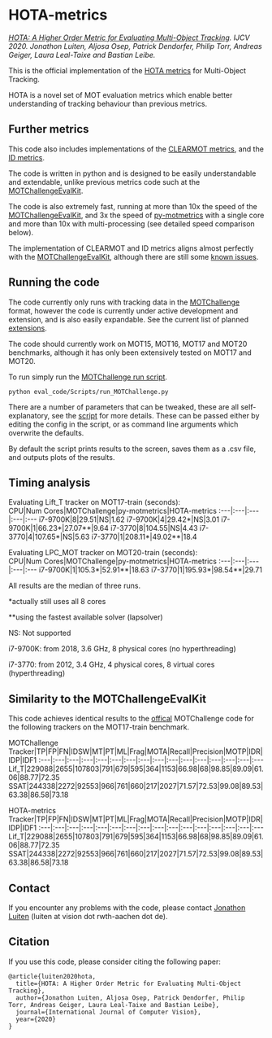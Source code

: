 
# HOTA-metrics
*[HOTA: A Higher Order Metric for Evaluating Multi-Object Tracking](https://arxiv.org/pdf/2009.07736.pdf). IJCV 2020. Jonathon Luiten, Aljosa Osep, Patrick Dendorfer, Philip Torr, Andreas Geiger, Laura Leal-Taixe and Bastian Leibe.*

This is the official implementation of the [HOTA metrics](https://arxiv.org/pdf/2009.07736.pdf) for Multi-Object Tracking.

HOTA is a novel set of MOT evaluation metrics which enable better understanding of tracking behaviour than previous metrics.

## Further metrics

This code also includes implementations of the [CLEARMOT metrics](https://link.springer.com/article/10.1155/2008/246309), and the [ID metrics](https://arxiv.org/pdf/1609.01775.pdf).

The code is written in python and is designed to be easily understandable and extendable, unlike previous metrics code such at the [MOTChallengeEvalKit](https://github.com/dendorferpatrick/MOTChallengeEvalKit).

The code is also extremely fast, running at more than 10x the speed of the [MOTChallengeEvalKit](https://github.com/dendorferpatrick/MOTChallengeEvalKit), and 3x the speed of [py-motmetrics](https://github.com/cheind/py-motmetrics) with a single core and more than 10x with multi-processing (see detailed speed comparison below).

The implementation of CLEARMOT and ID metrics aligns almost perfectly with the [MOTChallengeEvalKit](https://github.com/dendorferpatrick/MOTChallengeEvalKit), although there are still some [known issues](known_issues.md).

## Running the code

The code currently only runs with tracking data in the [MOTChallenge](https://motchallenge.net/) format, however the code is currently under active development and extension,
and is also easily expandable. See the current list of planned [extensions](todo.md).

The code should currently work on MOT15, MOT16, MOT17 and MOT20 benchmarks, although it has only been extensively tested on MOT17 and MOT20.

To run simply run the [MOTChallenge run script](eval_code/Scripts/run_MOTChallenge.py).

```
python eval_code/Scripts/run_MOTChallenge.py
```

There are a number of parameters that can be tweaked, these are all self-explanatory, see the [script](eval_code/Scripts/run_MOTChallenge.py) for more details.
These can be passed either by editing the config in the script, or as command line arguments which overwrite the defaults.

By default the script prints results to the screen, saves them as a .csv file, and outputs plots of the results.

## Timing analysis

Evaluating Lift_T tracker on MOT17-train (seconds):			
CPU|Num Cores|MOTChallenge|py-motmetrics|HOTA-metrics
:---|:---|:---|:---|:---
i7-9700K|8|29.51|NS|1.62
i7-9700K|4|29.42*|NS|3.01
i7-9700K|1|66.23*|27.07**|9.64
i7-3770|8|104.55|NS|4.43
i7-3770|4|107.65*|NS|5.63
i7-3770|1|208.11*|49.02**|18.4
				
Evaluating LPC_MOT tracker on MOT20-train (seconds):	
CPU|Num Cores|MOTChallenge|py-motmetrics|HOTA-metrics
:---|:---|:---|:---|:---
i7-9700K|1|105.3*|52.91**|18.63
i7-3770|1|195.93*|98.54**|29.71
				
All results are the median of three runs.				
				
*actually still uses all 8 cores	
			
**using the fastest available solver (lapsolver)	
			
NS: Not supported				
				
i7-9700K: from 2018, 3.6 GHz, 8 physical cores (no hyperthreading)		
		
i7-3770: from 2012, 3.4 GHz, 4 physical cores, 8 virtual cores (hyperthreading)				

## Similarity to the MOTChallengeEvalKit

This code achieves identical results to the [offical](https://github.com/dendorferpatrick/MOTChallengeEvalKit) MOTChallenge code for the following trackers on the MOT17-train benchmark.

MOTChallenge
Tracker|TP|FP|FN|IDSW|MT|PT|ML|Frag|MOTA|Recall|Precision|MOTP|IDR|IDP|IDF1
:---|:---|:---|:---|:---|:---|:---|:---|:---|:---|:---|:---|:---|:---|:---|:---
Lif_T|229088|2655|107803|791|679|595|364|1153|66.98|68|98.85|89.09|61.06|88.77|72.35
SSAT|244338|2272|92553|966|761|660|217|2027|71.57|72.53|99.08|89.53|63.38|86.58|73.18

HOTA-metrics
Tracker|TP|FP|FN|IDSW|MT|PT|ML|Frag|MOTA|Recall|Precision|MOTP|IDR|IDP|IDF1
:---|:---|:---|:---|:---|:---|:---|:---|:---|:---|:---|:---|:---|:---|:---|:---
Lif_T|229088|2655|107803|791|679|595|364|1153|66.98|68|98.85|89.09|61.06|88.77|72.35
SSAT|244338|2272|92553|966|761|660|217|2027|71.57|72.53|99.08|89.53|63.38|86.58|73.18

## Contact

If you encounter any problems with the code, please contact [Jonathon Luiten](https://www.vision.rwth-aachen.de/person/216/) (luiten at vision dot rwth-aachen dot de).

## Citation

If you use this code, please consider citing the following paper:

```
@article{luiten2020hota,
  title={HOTA: A Higher Order Metric for Evaluating Multi-Object Tracking},
  author={Jonathon Luiten, Aljosa Osep, Patrick Dendorfer, Philip Torr, Andreas Geiger, Laura Leal-Taixe and Bastian Leibe},
  journal={International Journal of Computer Vision},
  year={2020}
}
```